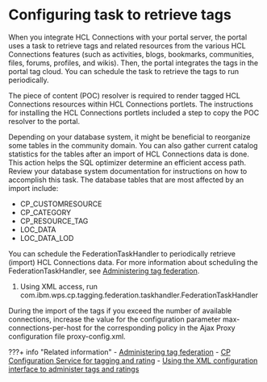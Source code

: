 # Configuring task to retrieve tags

When you integrate HCL Connections with your portal server, the portal uses a task to retrieve tags and related resources from the various HCL Connections features (such as activities, blogs, bookmarks, communities, files, forums, profiles, and wikis). Then, the portal integrates the tags in the portal tag cloud. You can schedule the task to retrieve the tags to run periodically.

The piece of content (POC) resolver is required to render tagged HCL Connections resources within HCL Connections portlets. The instructions for installing the HCL Connections portlets included a step to copy the POC resolver to the portal.

Depending on your database system, it might be beneficial to reorganize some tables in the community domain. You can also gather current catalog statistics for the tables after an import of HCL Connections data is done. This action helps the SQL optimizer determine an efficient access path. Review your database system documentation for instructions on how to accomplish this task. The database tables that are most affected by an import include:

-   CP\_CUSTOMRESOURCE
-   CP\_CATEGORY
-   CP\_RESOURCE\_TAG
-   LOC\_DATA
-   LOC\_DATA\_LOD

You can schedule the FederationTaskHandler to periodically retrieve (import) HCL Connections data. For more information about scheduling the FederationTaskHandler, see [Administering tag federation](../../../../../../build_sites/tagging_rating/tag_rate_federation/fed_admin/index.md).

1.  Using XML access, run com.ibm.wps.cp.tagging.federation.taskhandler.FederationTaskHandler


During the import of the tags if you exceed the number of available connections, increase the value for the configuration parameter max-connections-per-host for the corresponding policy in the Ajax Proxy configuration file proxy-config.xml.


???+ info "Related information"
    - [Administering tag federation](../../../../../../build_sites/tagging_rating/tag_rate_federation/fed_admin/index.md)
    - [CP Configuration Service for tagging and rating](../../../../../../deploy_dx/manage/config_portal_behavior/service_config_properties/portal_svc_cfg/cp_cfg_svc/index.md)
    - [Using the XML configuration interface to administer tags and ratings](../../../../../../build_sites/tagging_rating/tag_rate_xml.md)

